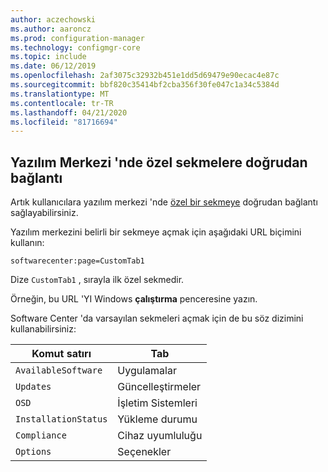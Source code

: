 ```yaml
---
author: aczechowski
ms.author: aaroncz
ms.prod: configuration-manager
ms.technology: configmgr-core
ms.topic: include
ms.date: 06/12/2019
ms.openlocfilehash: 2af3075c32932b451e1dd5d69479e90ecac4e87c
ms.sourcegitcommit: bbf820c35414bf2cba356f30fe047c1a34c5384d
ms.translationtype: MT
ms.contentlocale: tr-TR
ms.lasthandoff: 04/21/2020
ms.locfileid: "81716694"
---
```

## <a name="direct-link-to-custom-tabs-in-software-center"></a><a name="bkmk_swctr"></a>Yazılım Merkezi 'nde özel sekmelere doğrudan bağlantı

<!--4655176-->

Artık kullanıcılara yazılım merkezi 'nde [özel bir sekmeye](../../../../clients/deploy/about-client-settings.md#software-center-tab-visibility) doğrudan bağlantı sağlayabilirsiniz.

Yazılım merkezini belirli bir sekmeye açmak için aşağıdaki URL biçimini kullanın:

`softwarecenter:page=CustomTab1`

Dize `CustomTab1` , sırayla ilk özel sekmedir.

Örneğin, bu URL 'YI Windows **çalıştırma** penceresine yazın.

Software Center 'da varsayılan sekmeleri açmak için de bu söz dizimini kullanabilirsiniz:

|Komut satırı  |Tab  |
|---------|---------|
|`AvailableSoftware`|Uygulamalar|
|`Updates`|Güncelleştirmeler|
|`OSD`|İşletim Sistemleri|
|`InstallationStatus`|Yükleme durumu|
|`Compliance`|Cihaz uyumluluğu|
|`Options`|Seçenekler|
